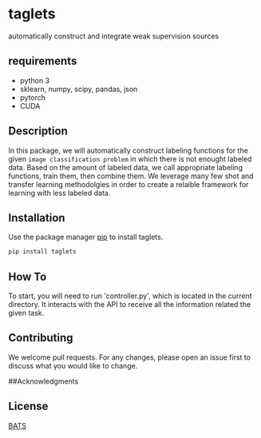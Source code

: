 # taglets
automatically construct and integrate weak supervision sources

## requirements
- python 3
- sklearn, numpy, scipy, pandas, json
- pytorch
- CUDA

## Description
In this package, we will automatically construct labeling functions for the given ```image classification problem``` in which there is not enought labeled data. Based on the amount of labeled data, we call appropriate labeling functions, train them, then combine them. We leverage many few shot and transfer learning methodolgies in order to create a relaible framework for learning with less labeled data.

## Installation

Use the package manager [pip](https://pip.pypa.io/en/stable/) to install taglets.

```bash
pip install taglets
```

## How To
To start, you will need to run 'controller.py', which is located in the current directory. It interacts with the API to receive all the information related the given task.  

## Contributing
We welcome pull requests. For any changes, please open an issue first to discuss what you would like to change.

##Acknowledgments


## License
[BATS](http://stephenbach.net/)



